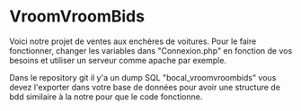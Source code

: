 # VroomVroomBids
Voici notre projet de ventes aux enchères de voitures.
Pour le faire fonctionner, 
changer les variables dans "Connexion.php" en fonction de vos besoins et utiliser un serveur comme apache par exemple. 

Dans le repository git il y'a un dump SQL "bocal_vroomvroombids" vous devez l'exporter dans votre base de données pour avoir une structure de bdd similaire à la notre pour que le code fonctionne. 



